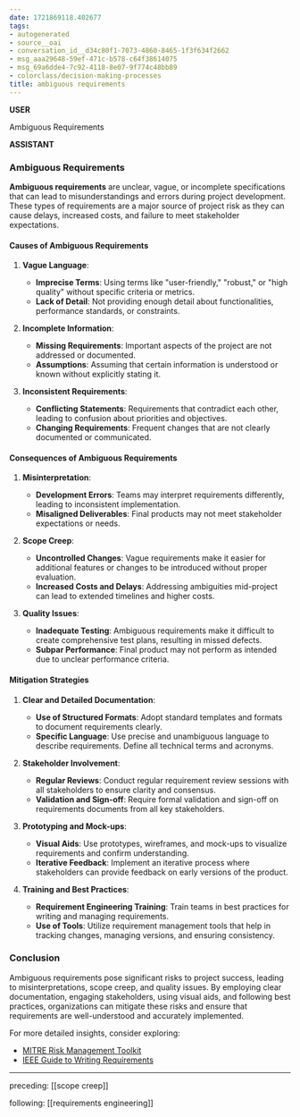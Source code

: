 ```yaml
---
date: 1721869118.402677
tags:
- autogenerated
- source__oai
- conversation_id__d34c80f1-7073-4860-8465-1f3f634f2662
- msg_aaa29648-59ef-471c-b578-c64f38614075
- msg_69a6dde4-7c92-4118-8e07-9f774c48bb89
- colorclass/decision-making-processes
title: ambiguous requirements
---
```


**USER**

Ambiguous Requirements


**ASSISTANT**

### Ambiguous Requirements

**Ambiguous requirements** are unclear, vague, or incomplete specifications that can lead to misunderstandings and errors during project development. These types of requirements are a major source of project risk as they can cause delays, increased costs, and failure to meet stakeholder expectations.

#### Causes of Ambiguous Requirements

1. **Vague Language**:
   - **Imprecise Terms**: Using terms like "user-friendly," "robust," or "high quality" without specific criteria or metrics.
   - **Lack of Detail**: Not providing enough detail about functionalities, performance standards, or constraints.

2. **Incomplete Information**:
   - **Missing Requirements**: Important aspects of the project are not addressed or documented.
   - **Assumptions**: Assuming that certain information is understood or known without explicitly stating it.

3. **Inconsistent Requirements**:
   - **Conflicting Statements**: Requirements that contradict each other, leading to confusion about priorities and objectives.
   - **Changing Requirements**: Frequent changes that are not clearly documented or communicated.

#### Consequences of Ambiguous Requirements

1. **Misinterpretation**:
   - **Development Errors**: Teams may interpret requirements differently, leading to inconsistent implementation.
   - **Misaligned Deliverables**: Final products may not meet stakeholder expectations or needs.

2. **Scope Creep**:
   - **Uncontrolled Changes**: Vague requirements make it easier for additional features or changes to be introduced without proper evaluation.
   - **Increased Costs and Delays**: Addressing ambiguities mid-project can lead to extended timelines and higher costs.

3. **Quality Issues**:
   - **Inadequate Testing**: Ambiguous requirements make it difficult to create comprehensive test plans, resulting in missed defects.
   - **Subpar Performance**: Final product may not perform as intended due to unclear performance criteria.

#### Mitigation Strategies

1. **Clear and Detailed Documentation**:
   - **Use of Structured Formats**: Adopt standard templates and formats to document requirements clearly.
   - **Specific Language**: Use precise and unambiguous language to describe requirements. Define all technical terms and acronyms.

2. **Stakeholder Involvement**:
   - **Regular Reviews**: Conduct regular requirement review sessions with all stakeholders to ensure clarity and consensus.
   - **Validation and Sign-off**: Require formal validation and sign-off on requirements documents from all key stakeholders.

3. **Prototyping and Mock-ups**:
   - **Visual Aids**: Use prototypes, wireframes, and mock-ups to visualize requirements and confirm understanding.
   - **Iterative Feedback**: Implement an iterative process where stakeholders can provide feedback on early versions of the product.

4. **Training and Best Practices**:
   - **Requirement Engineering Training**: Train teams in best practices for writing and managing requirements.
   - **Use of Tools**: Utilize requirement management tools that help in tracking changes, managing versions, and ensuring consistency.

### Conclusion

Ambiguous requirements pose significant risks to project success, leading to misinterpretations, scope creep, and quality issues. By employing clear documentation, engaging stakeholders, using visual aids, and following best practices, organizations can mitigate these risks and ensure that requirements are well-understood and accurately implemented.

For more detailed insights, consider exploring:
- [MITRE Risk Management Toolkit](http://www2.mitre.org/work/sepo/toolkits/risk/taxonomies/SystemsEngineering.html)
- [IEEE Guide to Writing Requirements](https://ieeexplore.ieee.org/document/868499)


---

preceding: [[scope creep]]  


following: [[requirements engineering]]